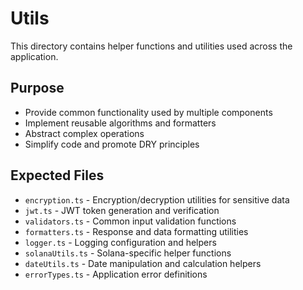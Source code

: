 # Utils

This directory contains helper functions and utilities used across the application.

## Purpose
- Provide common functionality used by multiple components
- Implement reusable algorithms and formatters
- Abstract complex operations
- Simplify code and promote DRY principles

## Expected Files
- `encryption.ts` - Encryption/decryption utilities for sensitive data
- `jwt.ts` - JWT token generation and verification
- `validators.ts` - Common input validation functions
- `formatters.ts` - Response and data formatting utilities
- `logger.ts` - Logging configuration and helpers
- `solanaUtils.ts` - Solana-specific helper functions
- `dateUtils.ts` - Date manipulation and calculation helpers
- `errorTypes.ts` - Application error definitions 